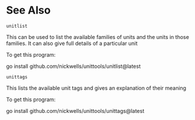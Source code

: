 <!-- Created by mkdoc DO NOT EDIT. -->

# See Also

```
unitlist
```
This can be used to list the available families of units and the units in those
families\. It can also give full details of a particular unit

To get this program:

go install github\.com/nickwells/unittools/unitlist@latest
```
unittags
```
This lists the available unit tags and gives an explanation of their meaning

To get this program:

go install github\.com/nickwells/unittools/unittags@latest
